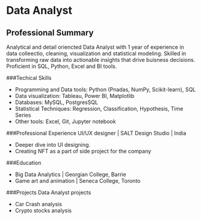 # Data Analyst

## Professional Summary
Analytical and detail oriencted Data Analyst with 1 year of experience in data colleectio, cleaning, visualization and statistical modeling. Skilled in transforming raw data into actionable insights that drive buisness decisions.
Proficient in SQL, Python, Excel and BI tools.

###Techical Skills
- Programming and Data tools: Python (Pnadas, NumPy, Scikit-learn), SQL
- Data visualization: Tableau, Power BI, Matplotlib
- Databases: MySQL, PostgresSQL
- Statistical Techniques: Regression, Classification, Hypothesis, Time Series
- Other tools: Excel, Git, Jupyter notebook

###Professional Experience
UI/UX designer | SALT Design Studio | India
- Deeper dive into UI designing.
- Creating NFT as a part of side project for the company

###Education
- Big Data Analytics | Georgian College, Barrie
- Game art and animation | Seneca College, Toronto

###Projects
Data Analyst projects
- Car Crash analysis
- Crypto stocks analysis
